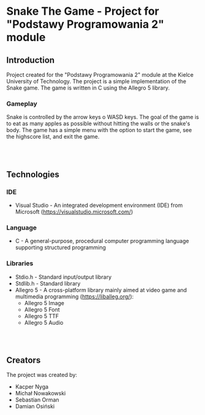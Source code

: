 # Snake The Game - Project for "Podstawy Programowania 2" module

## Introduction

Project created for the "Podstawy Programowania 2" module at the Kielce University of Technology. The project is a simple implementation of the Snake game.
The game is written in C using the Allegro 5 library. 

### Gameplay

Snake is controlled by the arrow keys o WASD keys. The goal of the game is to eat as many apples as possible without hitting the walls or the snake's body.
The game has a simple menu with the option to start the game, see the highscore list, and exit the game.

<br><br>

## Technologies
### IDE
- Visual Studio - An integrated development environment (IDE) from Microsoft (https://visualstudio.microsoft.com/)

### Language
- C - A general-purpose, procedural computer programming language supporting structured programming

### Libraries
- Stdio.h - Standard input/output library
- Stdlib.h - Standard library
- Allegro 5 - A cross-platform library mainly aimed at video game and multimedia programming (https://liballeg.org/):
	- Allegro 5 Image
	- Allegro 5 Font
	- Allegro 5 TTF
	- Allegro 5 Audio

<br><br>

## Creators
The project was created by:
- Kacper Nyga
- Michał Nowakowski
- Sebastian Orman
- Damian Osiński
